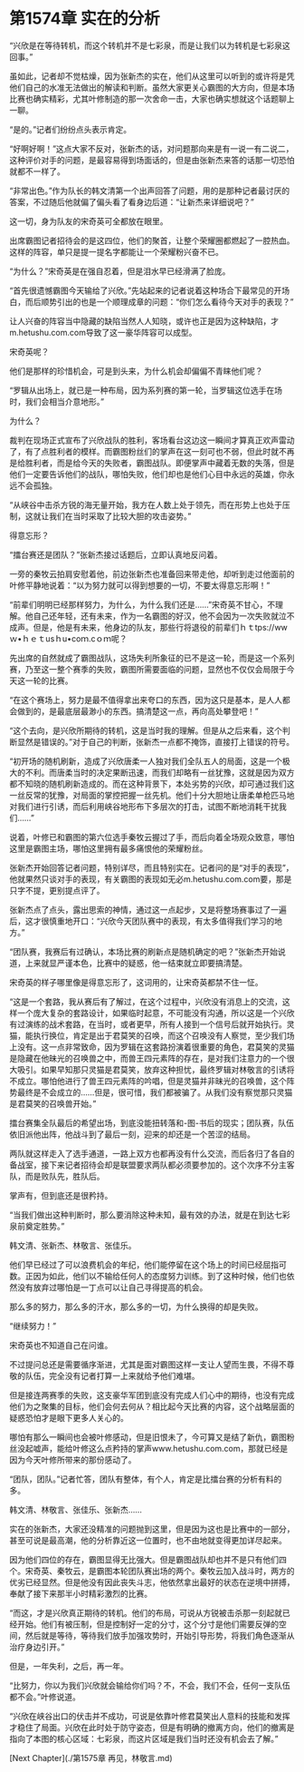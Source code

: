# 第1574章 实在的分析

“兴欣是在等待转机，而这个转机并不是七彩泉，而是让我们以为转机是七彩泉这回事。”

虽如此，记者却不觉枯燥，因为张新杰的实在，他们从这里可以听到的或许将是凭他们自己的水准无法做出的解读和判断。虽然大家更关心霸图的大方向，但是本场比赛也确实精彩，尤其叶修制造的那一次舍命一击，大家也确实想就这个话题聊上一聊。

“是的。”记者们纷纷点头表示肯定。

“好啊好啊！”这点大家不反对，张新杰的话，对问题那向来是有一说一有二说二，这种评价对手的问题，是最容易得到场面话的，但是由张新杰来答的话那一切恐怕就都不一样了。

“非常出色。”作为队长的韩文清第一个出声回答了问题，用的是那种记者最讨厌的答案，不过随后他就偏了偏头看了看身边后道：“让新杰来详细说吧？”

这一切，身为队友的宋奇英可全都放在眼里。

出席霸图记者招待会的是这四位，他们的聚首，让整个荣耀圈都燃起了一腔热血。这样的阵容，单只是提一提名字都能让一个荣耀粉兴奋不已。

“为什么？”宋奇英是在强自忍着，但是泪水早已经滑满了脸庞。

“首先很遗憾霸图今天输给了兴欣。”先站起来的记者说着这种场合下最常见的开场白，而后顺势引出的也是一个顺理成章的问题：“你们怎么看待今天对手的表现？”

让人兴奋的阵容当中隐藏的缺陷当然人人知晓，或许也正是因为这种缺陷，才m.hetushu.com.com导致了这一豪华阵容可以成型。

宋奇英呢？

他们是那样的珍惜机会，可是到头来，为什么机会却偏偏不青睐他们呢？

“罗辑从出场上，就已是一种布局，因为系列赛的第一轮，当罗辑这位选手在场时，我们会相当介意地形。”

为什么？

裁判在现场正式宣布了兴欣战队的胜利，客场看台这边这一瞬间才算真正欢声雷动了，有了点胜利者的模样。而霸图粉丝们的掌声在这一刻可也不弱，但此时就不再是给胜利者，而是给今天的失败者，霸图战队。即便掌声中藏着无数的失落，但是他们一定要告诉他们的战队，哪怕失败，他们却也是他们心目中永远的英雄，你永远不会孤独。

“从峡谷中击杀方锐的海无量开始，我方在人数上处于领先，而在形势上也处于压制，这就让我们在当时采取了比较大胆的攻击姿势。”

得意忘形？

“擂台赛还是团队？”张新杰接过话题后，立即认真地反问着。

一旁的秦牧云拍肩安慰着他，前边张新杰也准备回来带走他，却听到走过他面前的叶修平静地说着：“以为努力就可以得到想要的一切，不要太得意忘形啊！”

“前辈们明明已经那样努力，为什么，为什么我们还是……”宋奇英不甘心，不理解。他自己还年轻，还有未来，作为一名霸图的好汉，他不会因为一次失败就泣不成声。但是，他是有未来，他身边的队友，那些行将退役的前辈们ｈｔtps://wwｗ•ｈｅｔusｈu•coｍ.cｏｍ呢？

先出席的自然就成了霸图战队，这场失利所象征的已不是这一轮，而是这一个系列赛，乃至这一整个赛季的失败，霸图所需要面临的问题，显然也不仅仅会局限于今天这一轮的比赛。

“在这个赛场上，努力是最不值得拿出来夸口的东西，因为这只是基本，是人人都会做到的，是最底层最渺小的东西。搞清楚这一点，再向高处攀登吧！”

“这个去向，是兴欣所期待的转机，这是当时我的理解。但是从之后来看，这个判断显然是错误的。”对于自己的判断，张新杰一点都不掩饰，直接打上错误的符号。

“初开场的随机刷新，造成了兴欣唐柔一人独对我们全队五人的局面，这是一个极大的不利。而唐柔当时的决定果断迅速，而我们却略有一丝犹豫，这就是因为双方都不知晓的随机刷新造成的。而在这种背景下，本处劣势的兴欣，却可通过我们这一丝反常的犹豫，对局面的掌控把握一丝先机。他们十分大胆地让唐柔单枪匹马地对我们进行引诱，而后利用峡谷地形布下多层次的打击，试图不断地消耗干扰我们……”

说着，叶修已和霸图的第六位选手秦牧云握过了手，而后向着全场观众致意，哪怕这里是霸图主场，哪怕这里拥有最多痛恨他的荣耀粉丝。

张新杰开始回答记者问题，特别详尽，而且特别实在。记者问的是“对手的表现”，他就果然只谈对手的表现，有关霸图的表现如无必m.hetushu.com.com要，那是只字不提，更别提点评了。

张新杰点了点头，露出思索的神情，通过这一点起步，又是将整场赛事过了一遍后，这才很慎重地开口：“兴欣今天团队赛中的表现，有太多值得我们学习的地方。”

“团队赛，我赛后有过确认，本场比赛的刷新点是随机确定的吧？”张新杰开始说道，上来就显严谨本色，比赛中的疑惑，他一结束就立即要搞清楚。

宋奇英的样子哪里像是得意忘形了，这词用的，让宋奇英都禁不住一怔。

“这是一个套路，我从赛后有了解过，在这个过程中，兴欣没有消息上的交流，这样一个庞大复杂的套路设计，如果临时起意，不可能没有沟通，所以这是一个兴欣有过演练的战术套路，在当时，或者更早，所有人接到一个信号后就开始执行。灵猫，能执行换位，肯定是出于君莫笑的召唤，而这个召唤没有人察觉，至少我们场上没有。这一点非常致命，因为罗辑在这套路扮演着很重要的角色，君莫笑的灵猫是隐藏在他昧光的召唤兽之中，而兽王四元素阵的存在，是对我们注意力的一个很大吸引。如果早知那只灵猫是君莫笑，放弃这种担忧，最终罗辑对林敬言的引诱将不成立。哪怕他进行了兽王四元素阵的吟唱，但是灵猫并非昧光的召唤兽，这个阵势最终是不会成立的……但是，很可惜，我们都被骗了。从我们没有察觉那只灵猫是君莫笑的召唤兽开始。”

擂台赛集全队最后的希望出场，到底没能扭转落和-图-书后的现实；团队赛，队伍依旧派他出阵，他战斗到了最后一刻，迎来的却还是一个苦涩的结局。

两队就这样走入了选手通道，一路上双方也都再没有什么交流，而后各归了各自的备战室，接下来记者招待会却是联盟要求两队都必须要参加的。这个次序不分主客队，而是败队先，胜队后。

掌声有，但到底还是很矜持。

“当我们做出这种判断时，那么要消除这种未知，最有效的办法，就是在到达七彩泉前奠定胜势。”

韩文清、张新杰、林敬言、张佳乐。

他们早已经过了可以浪费机会的年纪，他们能停留在这个场上的时间已经屈指可数。正因为如此，他们以不输给任何人的态度努力训练。到了这种时候，他们也依然没有放弃过哪怕是一丁点可以让自己寻得提高的机会。

那么多的努力，那么多的汗水，那么多的一切，为什么换得的却是失败。

“继续努力！”

宋奇英也不知道自己在问谁。

不过提问总还是需要循序渐进，尤其是面对霸图这样一支让人望而生畏，不得不尊敬的队伍，完全没有记者打算一上来就给予他们难堪。

但是接连两赛季的失败，这支豪华军团到底没有完成人们心中的期待，也没有完成他们为之聚集的目标，他们会何去何从？相比起今天比赛的内容，这个战略层面的疑惑恐怕才是眼下更多人关心的。

哪怕有那么一瞬间也会被叶修感动，但是旧恨未了，今可算又是结了新仇，霸图粉丝没起嘘声，能给叶修这么点矜持的掌声www.hetushu.com.com，那就已经是因为今天叶修所带来的那份感动了。

“团队，团队。”记者忙答，团队有整体，有个人，肯定是比擂台赛的分析有料的多。

韩文清、林敬言、张佳乐、张新杰……

实在的张新杰，大家还没精准的问题抛到这里，但是因为这也是比赛中的一部分，甚至可说是最高潮，他的分析靠近这一位置时，也不由地就变得更加详尽起来。

因为他们四位的存在，霸图显得无比强大。但是霸图战队却也并不是只有他们四个。宋奇英、秦牧云，是霸图本轮团队赛出场的两个。秦牧云加入战斗时，两方的优劣已经显然。但是他没有因此丧失斗志，他依然拿出最好的状态在逆境中拼搏，奉献了接下来那半小时精彩激烈的比赛。

“而这，才是兴欣真正期待的转机。他们的布局，可说从方锐被击杀那一刻起就已经开始。他们有被压制，但是控制好一定的分寸，这个分寸是他们需要反弹的空间，然后就是等待，等待我们放手加强攻势时，开始引导形势，将我们角色逐渐从治疗身边引开。”

但是，一年失利，之后，再一年。

“比努力，你以为我们兴欣就会输给你们吗？不，不会，我们不会，任何一支队伍都不会。”叶修说道。

“兴欣在峡谷出口的伏击并不成功，可说是依靠叶修君莫笑出人意料的技能和发挥才稳住了局面。兴欣在此时处于防守姿态，但是有明确的撤离方向，他们的撤离是指向了本图的核心区域：七彩泉，而这片区域是我们当时还没有机会去了解。”



[Next Chapter](./第1575章 再见，林敬言.md)